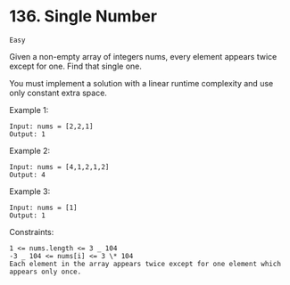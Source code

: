 # 136. Single Number

`Easy`

Given a non-empty array of integers nums, every element appears twice except for one. Find that single one.

You must implement a solution with a linear runtime complexity and use only constant extra space.

Example 1:

```note
Input: nums = [2,2,1]
Output: 1
```

Example 2:

```note
Input: nums = [4,1,2,1,2]
Output: 4
```

Example 3:

```note
Input: nums = [1]
Output: 1
```

Constraints:

```note
1 <= nums.length <= 3 _ 104
-3 _ 104 <= nums[i] <= 3 \* 104
Each element in the array appears twice except for one element which appears only once.
```
